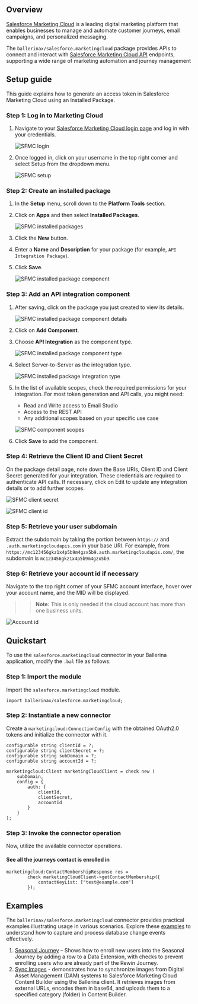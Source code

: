 ## Overview

[Salesforce Marketing Cloud](https://www.salesforce.com/products/marketing-cloud/overview/) is a leading digital marketing platform that enables businesses to manage and automate customer journeys, email campaigns, and personalized messaging.

The `ballerinax/salesforce.marketingcloud` package provides APIs to connect and interact with [Salesforce Marketing Cloud API](https://developer.salesforce.com/docs/atlas.en-us.mc-apis.meta/mc-apis/) endpoints, supporting a wide range of marketing automation and journey management

## Setup guide

This guide explains how to generate an access token in Salesforce Marketing Cloud using an Installed Package. 

### Step 1: Log in to Marketing Cloud

1. Navigate to your [Salesforce Marketing Cloud login page](https://mc.exacttarget.com/cloud/login.html) and log in with your credentials.

    ![SFMC login](https://raw.githubusercontent.com/ballerina-platform/module-ballerinax-salesforce.marketingcloud/main/docs/setup/resources/1-sfmc-login.png)

2. Once logged in, click on your username in the top right corner and select Setup from the dropdown menu.

    ![SFMC setup](https://raw.githubusercontent.com/ballerina-platform/module-ballerinax-salesforce.marketingcloud/main/docs/setup/resources/2-sfmc-setup.png)

### Step 2: Create an installed package

1. In the **Setup** menu, scroll down to the **Platform Tools** section.
2. Click on **Apps** and then select **Installed Packages**.

    ![SFMC installed packages](https://raw.githubusercontent.com/ballerina-platform/module-ballerinax-salesforce.marketingcloud/main/docs/setup/resources/3-installed-packages.png)

3. Click the **New** button.
4. Enter a **Name** and **Description** for your package (for example, `API Integration Package`).
5. Click **Save**.

    ![SFMC installed package component](https://raw.githubusercontent.com/ballerina-platform/module-ballerinax-salesforce.marketingcloud/main/docs/setup/resources/4-sfmc-new-component.png)

### Step 3: Add an API integration component

1. After saving, click on the package you just created to view its details.

    ![SFMC installed package component details](https://raw.githubusercontent.com/ballerina-platform/module-ballerinax-salesforce.marketingcloud/main/docs/setup/resources/5-sfmc-component-details.png)

2. Click on **Add Component**.
3. Choose **API Integration** as the component type.

    ![SFMC installed package component type](https://raw.githubusercontent.com/ballerina-platform/module-ballerinax-salesforce.marketingcloud/main/docs/setup/resources/6-sfmc-component-type.png)

4. Select Server-to-Server as the integration type.

    ![SFMC installed package integration type](https://raw.githubusercontent.com/ballerina-platform/module-ballerinax-salesforce.marketingcloud/main/docs/setup/resources/7-sfmc-integration-type.png)

5. In the list of available scopes, check the required permissions for your integration. For most token generation and API calls, you might need:
   * Read and Write access to Email Studio
   * Access to the REST API
   * Any additional scopes based on your specific use case

    ![SFMC component scopes](https://raw.githubusercontent.com/ballerina-platform/module-ballerinax-salesforce.marketingcloud/main/docs/setup/resources/8-sfmc-scope.png)

6. Click **Save** to add the component.

### Step 4: Retrieve the Client ID and Client Secret

On the package detail page, note down the Base URIs, Client ID and Client Secret generated for your integration. These credentials are required to authenticate API calls.
If necessary, click on Edit to update any integration details or to add further scopes.

![SFMC client secret](https://raw.githubusercontent.com/ballerina-platform/module-ballerinax-salesforce.marketingcloud/main/docs/setup/resources/9-sfmc-secret.png)

![SFMC client id](https://raw.githubusercontent.com/ballerina-platform/module-ballerinax-salesforce.marketingcloud/main/docs/setup/resources/10-sfmc-client.png)

### Step 5: Retrieve your user subdomain 

Extract the subdomain by taking the portion between `https://` and `.auth.marketingcloudapis.com` in your base URI. For example, from `https://mc123456gkz1x4p5b9m4gzx5b9.auth.marketingcloudapis.com/`, the subdomain is `mc123456gkz1x4p5b9m4gzx5b9`.

### Step 6: Retrieve your account id if necessary

Navigate to the top right corner of your SFMC account interface, hover over your account name, and the MID will be displayed.
>> **Note:** This is only needed if the cloud account has more than one business units.

![Account id](https://raw.githubusercontent.com/ballerina-platform/module-ballerinax-salesforce.marketingcloud/main/docs/setup/resources/11-account-id.png)

## Quickstart

To use the `salesforce.marketingcloud` connector in your Ballerina application, modify the `.bal` file as follows:

### Step 1: Import the module

Import the `salesforce.marketingcloud` module.

```ballerina
import ballerinax/salesforce.marketingcloud;
```

### Step 2: Instantiate a new connector

Create a `marketingcloud:ConnectionConfig` with the obtained OAuth2.0 tokens and initialize the connector with it.

```ballerina
configurable string clientId = ?;
configurable string clientSecret = ?;
configurable string subDomain = ?;
configurable string accountId = ?;

marketingcloud:Client marketingCloudClient = check new (
    subDomain,
    config = {
        auth: {
            clientId,
            clientSecret,
            accountId
        }
    }
);
```

### Step 3: Invoke the connector operation

Now, utilize the available connector operations.

#### See all the journeys contact is enrolled in

```ballerina
marketingcloud:ContactMembershipResponse res = 
        check marketingCloudClient->getContactMembership({
            contactKeyList: ["test@example.com"]
        });
```

## Examples

The `ballerinax/salesforce.marketingcloud` connector provides practical examples illustrating usage in various scenarios. Explore these [examples](https://github.com/ballerina-platform/module-ballerinax-salesforce.marketingcloud/tree/main/examples) to understand how to capture and process database change events effectively.

1. [Seasonal Journey](https://github.com/ballerina-platform/module-ballerinax-salesforce.marketingcloud/tree/main/examples/seasonal-journey) – Shows how to enroll new users into the Seasonal Journey by adding a row to a Data Extension, with checks to prevent enrolling users who are already part of the Rewin Journey.
2. [Sync Images](https://github.com/ballerina-platform/module-ballerinax-salesforce.marketingcloud/tree/main/examples/sync-images) - demonstrates how to synchronize images from Digital Asset Management (DAM) systems to Salesforce Marketing Cloud Content Builder using the Ballerina client. It retrieves images from external URLs, encodes them in base64, and uploads them to a specified category (folder) in Content Builder.
